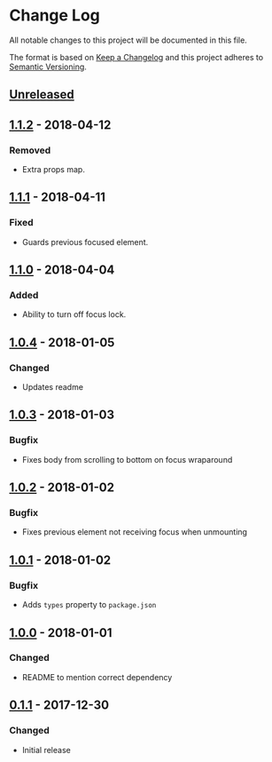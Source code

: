 # Change Log

All notable changes to this project will be documented in this file.

The format is based on [Keep a Changelog](http://keepachangelog.com/)
and this project adheres to [Semantic Versioning](http://semver.org/).

## [Unreleased][]

## [1.1.2][] - 2018-04-12

### Removed

* Extra props map.

## [1.1.1][] - 2018-04-11

### Fixed

* Guards previous focused element.

## [1.1.0][] - 2018-04-04

### Added

* Ability to turn off focus lock.

## [1.0.4][] - 2018-01-05

### Changed

* Updates readme

## [1.0.3][] - 2018-01-03

### Bugfix

* Fixes body from scrolling to bottom on focus wraparound

## [1.0.2][] - 2018-01-02

### Bugfix

* Fixes previous element not receiving focus when unmounting

## [1.0.1][] - 2018-01-02

### Bugfix

* Adds `types` property to `package.json`

## [1.0.0][] - 2018-01-01

### Changed

* README to mention correct dependency

## [0.1.1][] - 2017-12-30

### Changed

* Initial release

<!-- prettier-ignore -->
[Unreleased]: https://github.com/madou/react-simple-modal/compare/v1.1.2...HEAD
[1.1.2]: https://github.com/madou/react-simple-modal/compare/v1.1.1...v1.1.2
[1.1.1]: https://github.com/madou/react-simple-modal/compare/v1.1.0...v1.1.1
[1.1.0]: https://github.com/madou/react-simple-modal/compare/v1.0.4...v1.1.0
[1.0.4]: https://github.com/madou/react-simple-modal/compare/v1.0.3...v1.0.4
[1.0.3]: https://github.com/madou/react-simple-modal/compare/v1.0.2...v1.0.3
[1.0.2]: https://github.com/madou/react-simple-modal/compare/v1.0.1...v1.0.2
[1.0.1]: https://github.com/madou/react-simple-modal/compare/v1.0.0...v1.0.1
[1.0.0]: https://github.com/madou/react-simple-modal/compare/v0.1.1...v1.0.0
[0.1.1]: https://github.com/madou/react-simple-modal/tree/v0.1.1
